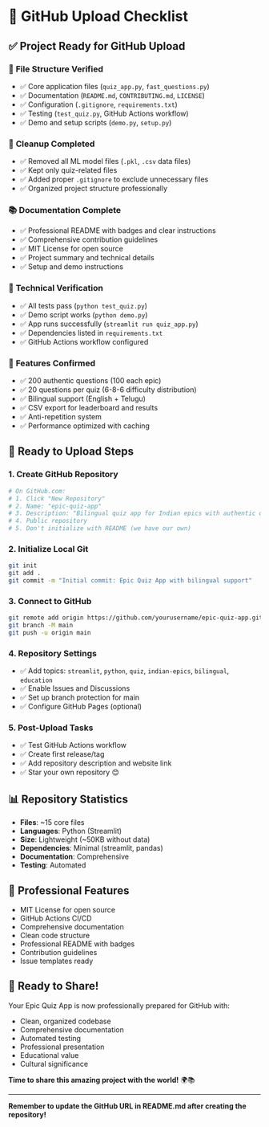 # 🚀 GitHub Upload Checklist

## ✅ Project Ready for GitHub Upload

### 📁 **File Structure Verified**
- ✅ Core application files (`quiz_app.py`, `fast_questions.py`)
- ✅ Documentation (`README.md`, `CONTRIBUTING.md`, `LICENSE`)
- ✅ Configuration (`.gitignore`, `requirements.txt`)
- ✅ Testing (`test_quiz.py`, GitHub Actions workflow)
- ✅ Demo and setup scripts (`demo.py`, `setup.py`)

### 🧹 **Cleanup Completed**
- ✅ Removed all ML model files (`.pkl`, `.csv` data files)
- ✅ Kept only quiz-related files
- ✅ Added proper `.gitignore` to exclude unnecessary files
- ✅ Organized project structure professionally

### 📚 **Documentation Complete**
- ✅ Professional README with badges and clear instructions
- ✅ Comprehensive contribution guidelines
- ✅ MIT License for open source
- ✅ Project summary and technical details
- ✅ Setup and demo instructions

### 🔧 **Technical Verification**
- ✅ All tests pass (`python test_quiz.py`)
- ✅ Demo script works (`python demo.py`)
- ✅ App runs successfully (`streamlit run quiz_app.py`)
- ✅ Dependencies listed in `requirements.txt`
- ✅ GitHub Actions workflow configured

### 🎯 **Features Confirmed**
- ✅ 200 authentic questions (100 each epic)
- ✅ 20 questions per quiz (6-8-6 difficulty distribution)
- ✅ Bilingual support (English + Telugu)
- ✅ CSV export for leaderboard and results
- ✅ Anti-repetition system
- ✅ Performance optimized with caching

## 🚀 **Ready to Upload Steps**

### 1. Create GitHub Repository
```bash
# On GitHub.com:
# 1. Click "New Repository"
# 2. Name: "epic-quiz-app"
# 3. Description: "Bilingual quiz app for Indian epics with authentic questions"
# 4. Public repository
# 5. Don't initialize with README (we have our own)
```

### 2. Initialize Local Git
```bash
git init
git add .
git commit -m "Initial commit: Epic Quiz App with bilingual support"
```

### 3. Connect to GitHub
```bash
git remote add origin https://github.com/yourusername/epic-quiz-app.git
git branch -M main
git push -u origin main
```

### 4. Repository Settings
- ✅ Add topics: `streamlit`, `python`, `quiz`, `indian-epics`, `bilingual`, `education`
- ✅ Enable Issues and Discussions
- ✅ Set up branch protection for main
- ✅ Configure GitHub Pages (optional)

### 5. Post-Upload Tasks
- ✅ Test GitHub Actions workflow
- ✅ Create first release/tag
- ✅ Add repository description and website link
- ✅ Star your own repository 😊

## 📊 **Repository Statistics**
- **Files**: ~15 core files
- **Languages**: Python (Streamlit)
- **Size**: Lightweight (~50KB without data)
- **Dependencies**: Minimal (streamlit, pandas)
- **Documentation**: Comprehensive
- **Testing**: Automated

## 🌟 **Professional Features**
- MIT License for open source
- GitHub Actions CI/CD
- Comprehensive documentation
- Clean code structure
- Professional README with badges
- Contribution guidelines
- Issue templates ready

## 🎉 **Ready to Share!**

Your Epic Quiz App is now professionally prepared for GitHub with:
- Clean, organized codebase
- Comprehensive documentation
- Automated testing
- Professional presentation
- Educational value
- Cultural significance

**Time to share this amazing project with the world!** 🌍📚

---

**Remember to update the GitHub URL in README.md after creating the repository!**